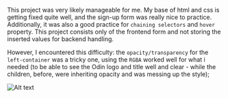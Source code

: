 This project was very likely manageable for me. My base of html and css is getting fixed quite well, and the sign-up form was really nice to practice. Additionally, it was also a good practice for `chaining selectors` and `hover` property. This project consists only of the frontend form and not storing the inserted values for backend handling.

However, I encountered this difficulty: the `opacity/transparency` for the `left-container` was a tricky one, using the `RGBA` worked well for what i needed (to be able to see the Odin logo and title well and clear - while the children, before, were inheriting opacity and was messing up the style);


![Alt text](<sign-up form -1.jpg>)
